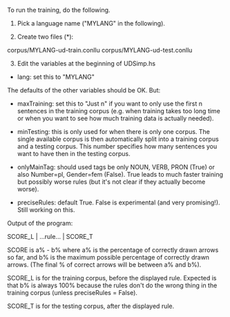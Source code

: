 
To run the training, do the following.

1. Pick a language name ("MYLANG" in the following).

2. Create two files (*):

  corpus/MYLANG-ud-train.conllu
  corpus/MYLANG-ud-test.conllu
  
3. Edit the variables at the beginning of UDSimp.hs

- lang: set this to "MYLANG"

The defaults of the other variables should be OK. But:

- maxTraining: set this to "Just n" if you want to only use the first n sentences in the training corpus (e.g. when training takes too long time or when you want to see how much training data is actually needed).

- minTesting: this is only used for when there is only one corpus. The single available corpus is then automatically split into a training corpus and a testing corpus. This number specifies how many sentences you want to have then in the testing corpus.

- onlyMainTag: should used tags be only NOUN, VERB, PRON (True) or also Number=pl, Gender=fem (False). True leads to much faster training but possibly worse rules (but it's not clear if they actually become worse).

- preciseRules: default True. False is experimental (and very promising!). Still working on this.

Output of the program:

SCORE_L | ...rule... | SCORE_T

SCORE is a% - b% where a% is the percentage of correctly drawn arrows so far, and b% is the maximum possible percentage of correctly drawn arrows. (The final % of correct arrows will be between a% and b%).

SCORE_L is for the training corpus, before the displayed rule. Expected is that b% is always 100% because the rules don't do the wrong thing in the training corpus (unless preciseRules = False).

SCORE_T is for the testing corpus, after the displayed rule.

